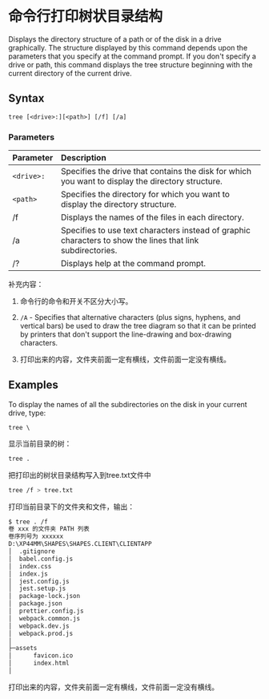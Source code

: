 # 命令行打印树状目录结构

Displays the directory structure of a path or of the disk in a drive graphically. The structure displayed by this command depends upon the parameters that you specify at the command prompt. If you don't specify a drive or path, this command displays the tree structure beginning with the current directory of the current drive.

## Syntax

```
tree [<drive>:][<path>] [/f] [/a]
```

### Parameters

| Parameter  | Description                                                  |
| :--------- | :----------------------------------------------------------- |
| `<drive>:` | Specifies the drive that contains the disk for which you want to display the directory structure. |
| `<path>`   | Specifies the directory for which you want to display the directory structure. |
| /f         | Displays the names of the files in each directory.           |
| /a         | Specifies to use text characters instead of graphic characters to show the lines that link subdirectories. |
| /?         | Displays help at the command prompt.                         |

补充内容：

1. 命令行的命令和开关不区分大小写。

2. `/A` - Specifies that alternative characters (plus signs, hyphens, and vertical bars) be used to draw the tree diagram so that it can be printed by printers that don't support the line-drawing and box-drawing characters.

3. 打印出来的内容，文件夹前面一定有横线，文件前面一定没有横线。

   

## Examples

To display the names of all the subdirectories on the disk in your current drive, type:

```
tree \
```

显示当前目录的树：

```bash
tree .
```

把打印出的树状目录结构写入到tree.txt文件中

```bash
tree /f > tree.txt
```

打印当前目录下的文件夹和文件，输出：

```bash
$ tree . /f                                    
卷 xxx 的文件夹 PATH 列表                             
卷序列号为 xxxxxx                       
D:\XP44MM\SHAPES\SHAPES.CLIENT\CLIENTAPP       
│  .gitignore                                  
│  babel.config.js                             
│  index.css                                   
│  index.js                                    
│  jest.config.js                              
│  jest.setup.js                               
│  package-lock.json                           
│  package.json                                
│  prettier.config.js                          
│  webpack.common.js                           
│  webpack.dev.js                              
│  webpack.prod.js                             
│                                              
├─assets                                       
│      favicon.ico                             
│      index.html                              
│                                              
```

打印出来的内容，文件夹前面一定有横线，文件前面一定没有横线。

